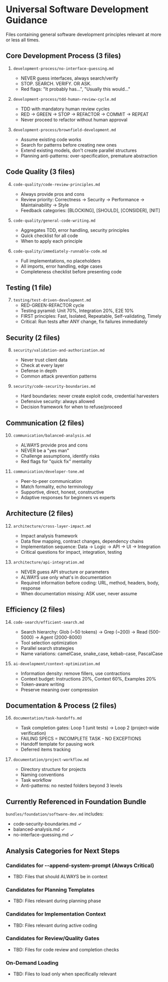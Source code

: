 # Universal Software Development Guidance

Files containing general software development principles relevant at more or less all times.

## Core Development Process (3 files)

1. `development-process/no-interface-guessing.md`
   - NEVER guess interfaces, always search/verify
   - STOP. SEARCH. VERIFY. OR ASK.
   - Red flags: "It probably has...", "Usually this would..."

2. `development-process/tdd-human-review-cycle.md`
   - TDD with mandatory human review cycles
   - RED → GREEN → STOP → REFACTOR → COMMIT → REPEAT
   - Never proceed to refactor without human approval

3. `development-process/brownfield-development.md`
   - Assume existing code works
   - Search for patterns before creating new ones
   - Extend existing models, don't create parallel structures
   - Planning anti-patterns: over-specification, premature abstraction

## Code Quality (3 files)

4. `code-quality/code-review-principles.md`
   - Always provide pros and cons
   - Review priority: Correctness → Security → Performance → Maintainability → Style
   - Feedback categories: [BLOCKING], [SHOULD], [CONSIDER], [NIT]

5. `code-quality/general-code-writing.md`
   - Aggregates TDD, error handling, security principles
   - Quick checklist for all code
   - When to apply each principle

6. `code-quality/immediately-runnable-code.md`
   - Full implementations, no placeholders
   - All imports, error handling, edge cases
   - Completeness checklist before presenting code

## Testing (1 file)

7. `testing/test-driven-development.md`
   - RED-GREEN-REFACTOR cycle
   - Testing pyramid: Unit 70%, Integration 20%, E2E 10%
   - FIRST principles: Fast, Isolated, Repeatable, Self-validating, Timely
   - Critical: Run tests after ANY change, fix failures immediately

## Security (2 files)

8. `security/validation-and-authorization.md`
   - Never trust client data
   - Check at every layer
   - Defense in depth
   - Common attack prevention patterns

9. `security/code-security-boundaries.md`
   - Hard boundaries: never create exploit code, credential harvesters
   - Defensive security: always allowed
   - Decision framework for when to refuse/proceed

## Communication (2 files)

10. `communication/balanced-analysis.md`
    - ALWAYS provide pros and cons
    - NEVER be a "yes man"
    - Challenge assumptions, identify risks
    - Red flags for "quick fix" mentality

11. `communication/developer-tone.md`
    - Peer-to-peer communication
    - Match formality, echo terminology
    - Supportive, direct, honest, constructive
    - Adaptive responses for beginners vs experts

## Architecture (2 files)

12. `architecture/cross-layer-impact.md`
    - Impact analysis framework
    - Data flow mapping, contract changes, dependency chains
    - Implementation sequence: Data → Logic → API → UI → Integration
    - Critical questions for impact, integration, testing

13. `architecture/api-integration.md`
    - NEVER guess API structure or parameters
    - ALWAYS use only what's in documentation
    - Required information before coding: URL, method, headers, body, response
    - When documentation missing: ASK user, never assume

## Efficiency (2 files)

14. `code-search/efficient-search.md`
    - Search hierarchy: Glob (~50 tokens) → Grep (~200) → Read (500-5000) → Agent (2000-8000)
    - Tool selection optimization
    - Parallel search strategies
    - Name variations: camelCase, snake_case, kebab-case, PascalCase

15. `ai-development/context-optimization.md`
    - Information density: remove fillers, use contractions
    - Context budget: Instructions 20%, Context 60%, Examples 20%
    - Token-aware writing
    - Preserve meaning over compression

## Documentation & Process (2 files)

16. `documentation/task-handoffs.md`
    - Task completion gates: Loop 1 (unit tests) → Loop 2 (project-wide verification)
    - FAILING SPECS = INCOMPLETE TASK - NO EXCEPTIONS
    - Handoff template for pausing work
    - Deferred items tracking

17. `documentation/project-workflow.md`
    - Directory structure for projects
    - Naming conventions
    - Task workflow
    - Anti-patterns: no nested folders beyond 3 levels

## Currently Referenced in Foundation Bundle

`bundles/foundation/software-dev.md` includes:
- code-security-boundaries.md ✓
- balanced-analysis.md ✓
- no-interface-guessing.md ✓

## Analysis Categories for Next Steps

### Candidates for --append-system-prompt (Always Critical)
- TBD: Files that should ALWAYS be in context

### Candidates for Planning Templates
- TBD: Files relevant during planning phase

### Candidates for Implementation Context
- TBD: Files relevant during active coding

### Candidates for Review/Quality Gates
- TBD: Files for code review and completion checks

### On-Demand Loading
- TBD: Files to load only when specifically relevant

